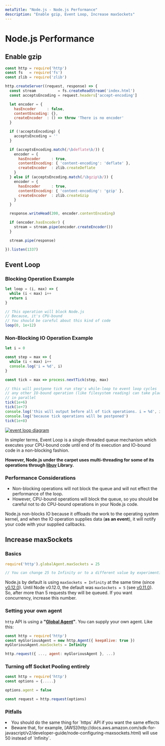 ```yaml
---
metaTitle: "Node.js - Node.js Performance"
description: "Enable gzip, Event Loop, Increase maxSockets"
---
```


# Node.js Performance




## Enable gzip


```js
const http = require('http')
const fs   = require('fs')
const zlib = require('zlib')

http.createServer((request, response) => {
  const stream          = fs.createReadStream('index.html')
  const acceptsEncoding = request.headers['accept-encoding']

  let encoder = {
    hasEncoder     : false,
    contentEncoding: {},
    createEncoder  : () => throw 'There is no encoder'
  }

  if (!acceptsEncoding) {
    acceptsEncoding = ''
  }

  if (acceptsEncoding.match(/\bdeflate\b/)) {
    encoder = {
      hasEncoder     : true,
      contentEncoding: { 'content-encoding': 'deflate' },
      createEncoder  : zlib.createDeflate
    }
  } else if (acceptsEncoding.match(/\bgzip\b/)) {
    encoder = {
      hasEncoder     : true,
      contentEncoding: { 'content-encoding': 'gzip' },
      createEncoder  : zlib.createGzip
    }
  }

  response.writeHead(200, encoder.contentEncoding)

  if (encoder.hasEncoder) {
    stream = stream.pipe(encoder.createEncoder())
  }

  stream.pipe(response)

}).listen(1337)

```



## Event Loop


### Blocking Operation Example

```js
let loop = (i, max) => {
  while (i < max) i++
  return i
}

// This operation will block Node.js
// Because, it's CPU-bound
// You should be careful about this kind of code
loop(0, 1e+12)

```

### Non-Blocking IO Operation Example

```js
let i = 0

const step = max => {
  while (i < max) i++
  console.log('i = %d', i)
}

const tick = max => process.nextTick(step, max)

// this will postpone tick run step's while-loop to event loop cycles
// any other IO-bound operation (like filesystem reading) can take place
// in parallel
tick(1e+6)
tick(1e+7)
console.log('this will output before all of tick operations. i = %d', i)
console.log('because tick operations will be postponed')
tick(1e+8)

```

[<img src="https://i.stack.imgur.com/mWb6l.png" alt="event loop diagram" />](https://i.stack.imgur.com/mWb6l.png)

In simpler terms, Event Loop is a single-threaded queue mechanism which executes your CPU-bound code until end of its execution and IO-bound code in a non-blocking fashion.

**However, Node.js under the carpet uses multi-threading for some of its operations through [libuv](http://libuv.org/) Library.**

### Performance Considerations

- Non-blocking operations will not block the queue and will not effect the performance of the loop.
- However, CPU-bound operations will block the queue, so you should be careful not to do CPU-bound operations in your Node.js code.

Node.js non-blocks IO because it offloads the work to the operating system kernel, and when the IO operation supplies data (**as an event**), it will notify your code with your supplied callbacks.



## Increase maxSockets


### Basics

```js
require('http').globalAgent.maxSockets = 25

// You can change 25 to Infinity or to a different value by experimenting

```

Node.js by default is using `maxSockets = Infinity` at the same time (since [v0.12.0](https://nodejs.org/dist/v0.12.0/docs/api/http.html#http_agent_maxsockets)). Until Node v0.12.0, the default was `maxSockets = 5` (see [v0.11.0](https://nodejs.org/dist/v0.11.0/docs/api/http.html#http_agent_maxsockets)). So, after more than 5 requests they will be queued. If you want concurrency, increase this number.

### Setting your own agent

`http` API is using a **"[Global Agent](https://nodejs.org/api/http.html#http_class_http_agent)"**. You can supply your own agent. Like this:

```js
const http = require('http')
const myGloriousAgent = new http.Agent({ keepAlive: true })
myGloriousAgent.maxSockets = Infinity

http.request({ ..., agent: myGloriousAgent }, ...)

```

### Turning off Socket Pooling entirely

```js
const http = require('http')
const options = {.....}

options.agent = false

const request = http.request(options)

```

### Pitfalls

<li>
You should do the same thing for `https` API if you want the same effects
</li>
<li>
Beware that, for example, [AWS](http://docs.aws.amazon.com/sdk-for-javascript/v2/developer-guide/node-configuring-maxsockets.html) will use 50 instead of `Infinity`.
</li>

